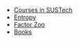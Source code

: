 - [Courses in SUSTech](/Courses_in_SUSTech/README.md)
- [Entropy](/entropy/README.md)
- [Factor Zoo](/factor_zoo/README.md)
- [Books](/books/README.md)